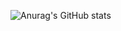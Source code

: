 ![Anurag's GitHub stats](https://github-readme-stats.vercel.app/api?username=silvafael&show_icons=true&theme=tokyonight)
